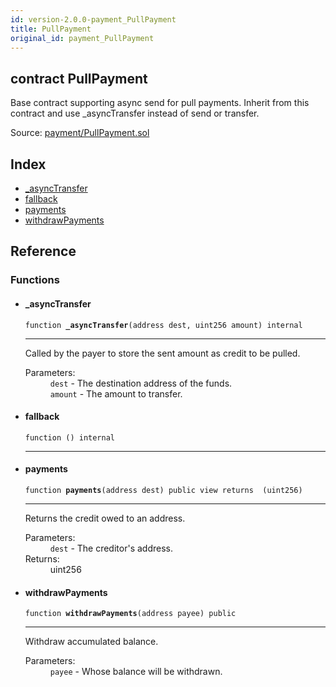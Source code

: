 ```yaml
---
id: version-2.0.0-payment_PullPayment
title: PullPayment
original_id: payment_PullPayment
---
```


<div class="contract-doc"><div class="contract"><h2 class="contract-header"><span class="contract-kind">contract</span> PullPayment</h2><p class="description">Base contract supporting async send for pull payments. Inherit from this contract and use _asyncTransfer instead of send or transfer.</p><div class="source">Source: <a href="https://github.com/OpenZeppelin/zeppelin-solidity/blob/v2.0.0/contracts/payment/PullPayment.sol" target="_blank">payment/PullPayment.sol</a></div></div><div class="index"><h2>Index</h2><ul><li><a href="payment_PullPayment.html#_asyncTransfer">_asyncTransfer</a></li><li><a href="payment_PullPayment.html#">fallback</a></li><li><a href="payment_PullPayment.html#payments">payments</a></li><li><a href="payment_PullPayment.html#withdrawPayments">withdrawPayments</a></li></ul></div><div class="reference"><h2>Reference</h2><div class="functions"><h3>Functions</h3><ul><li><div class="item function"><span id="_asyncTransfer" class="anchor-marker"></span><h4 class="name">_asyncTransfer</h4><div class="body"><code class="signature">function <strong>_asyncTransfer</strong><span>(address dest, uint256 amount) </span><span>internal </span></code><hr/><div class="description"><p>Called by the payer to store the sent amount as credit to be pulled.</p></div><dl><dt><span class="label-parameters">Parameters:</span></dt><dd><div><code>dest</code> - The destination address of the funds.</div><div><code>amount</code> - The amount to transfer.</div></dd></dl></div></div></li><li><div class="item function"><span id="fallback" class="anchor-marker"></span><h4 class="name">fallback</h4><div class="body"><code class="signature">function <strong></strong><span>() </span><span>internal </span></code><hr/></div></div></li><li><div class="item function"><span id="payments" class="anchor-marker"></span><h4 class="name">payments</h4><div class="body"><code class="signature">function <strong>payments</strong><span>(address dest) </span><span>public </span><span>view </span><span>returns  (uint256) </span></code><hr/><div class="description"><p>Returns the credit owed to an address.</p></div><dl><dt><span class="label-parameters">Parameters:</span></dt><dd><div><code>dest</code> - The creditor&#x27;s address.</div></dd><dt><span class="label-return">Returns:</span></dt><dd>uint256</dd></dl></div></div></li><li><div class="item function"><span id="withdrawPayments" class="anchor-marker"></span><h4 class="name">withdrawPayments</h4><div class="body"><code class="signature">function <strong>withdrawPayments</strong><span>(address payee) </span><span>public </span></code><hr/><div class="description"><p>Withdraw accumulated balance.</p></div><dl><dt><span class="label-parameters">Parameters:</span></dt><dd><div><code>payee</code> - Whose balance will be withdrawn.</div></dd></dl></div></div></li></ul></div></div></div>
